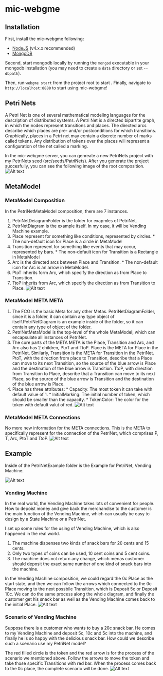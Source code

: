 # mic-webgme
## Installation
First, install the mic-webgme following:
- [NodeJS](https://nodejs.org/en/) (v4.x.x recommended)
- [MongoDB](https://www.mongodb.com/)

Second, start mongodb locally by running the `mongod` executable in your mongodb installation (you may need to create a `data` directory or set `--dbpath`).

Then, run `webgme start` from the project root to start . Finally, navigate to `http://localhost:8888` to start using mic-webgme!

## Petri Nets
A Petri Net is one of several mathematical modeling languages for the description of distributed systems. A Petri Net is a directed bipartite graph, in which the nodes represent transitions and places. The directed arcs describe which places are pre- and/or postconditions for which transitions. Graphically, places in a Petri net may contain a discrete number of marks called tokens. Any distribution of tokens over the places will represent a configuration of the net called a marking. 

In the mic-webgme server, you can genreate a new PetriNets project with my PetriNets seed (src/seeds/PatriNets). After you generate the project succesfully, you can see the following image of the root composition.  
![Alt text](https://github.com/TengyuMaVandy/mic-webgme/blob/master/readme-image/Root%20composition.PNG?raw=true "Root composition")
## MetaModel
### MetaModel Composition
In the PetriNetMetaModel composition, there are 7 instances.
  1. PetriNetDeiagramFolder is the folder for exapmles of PetriNet. 
  2. PetrNetDiagram is the example itself. In my case, it will be Vending Machine example.
  3. Place represent for something like conditions, represented by circles.
    * The non-default icon for Place is a circle in MetaModel
  4. Transition represent for something like events that may occur, represented by bars.
    * The non-default icon for Transition is a Rectangle in MetaModel
  5. Arc is the directed arcs between Place and Transition.
    * The non-default icon for Arc is an arrow in MetaModel.
  6. PtoT inherits form Arc, which specify the direction as from Place to Transition.
  7. TtoP inherits from Arc, which specify the direction as from Transition to Place.
![Alt text](https://github.com/TengyuMaVandy/mic-webgme/blob/master/readme-image/PetriNetMetalModel%20composition.PNG?raw=true "PetriNetMetalModel composition")

### MetaModel META META
  1. The FCO is the basic Meta for any other Metas. PetriNetDiagramFolder, since it is a folder, it can contain any type object of itself.PetriNetDiagram is an example inside of the folder, so it can contain any type of object of the folder.
  2. PetriNetMetaModel is the top-level of the whole MetaModel, which can encapsulate all instances of PetriNet.
  3. The core parts of the META META is the Place, Transition and Arc, and Arc also has 2 children, PtoT and TtoP. Place is the META for Place in the PetriNet. Similarly, Transition is the META for Transition in the PetriNet. PtoT, with the direction from place to Transition, describe that a Place can move to its next Transition, so the source of the blue arrow is Place and the destination of the blue arrow is Transition. TtoP, with direction from Transition to Place, describe that a Transition can move to its next Place, so the source of the blue arrow is Transition and the destination of the blue arrow is Place.
  4. Place has three attributes:
    * Capacity: The most token it can take with default value of 1.
    * InitialMarking: The initial number of token, which should be smaller than the capacity.
    * TokenColor: The color for the token with default valut of red.
![Alt text](https://github.com/TengyuMaVandy/mic-webgme/blob/master/readme-image/META%20META.PNG?raw=true "META META")

### MetaModel META Connections
No more new information for the META connections. This is the META to specifically represent for the connection of the PetriNet, which comprises P, T, Arc, PtoT and TtoP.
![Alt text](https://github.com/TengyuMaVandy/mic-webgme/blob/master/readme-image/META%20Connections.PNG?raw=true "META Connections")

## Example
Inside of the PetriNetExample folder is the Example for PetriNet, Vending Machine.

![Alt text](https://github.com/TengyuMaVandy/mic-webgme/blob/master/readme-image/PatriNetExample%20composition.PNG?raw=true "PatriNetExample composition")

### Vending Machine
In the real world, the Vending Machine takes lots of convenient for people. How to depoist money and give back the merchandise to the customer is the main function of the Vending Machine, which can usually be easy to design by a State Machine or a PetriNet.

I set up some rules for the using of Vending Machine, which is also happened in the real world.
  1. The machine dispenses two kinds of snack bars for 20 cents and 15 cents.
  2. Only two types of coins can be used, 10 cent coins and 5 cent coins.
  3. The machine does not return any change, which menas customer should deposit the exact same number of one kind of snack bars into the machine.

In the Vending Machine composition, we could regard the 0c Place as the start state, and then we can follow the arrows which connected to the 0c Place moving to the next possbile Transition, which is Deposit 5c or Deposit 10c. We can do the same process along the whole diagram, and finally the customer get his snack bar as well as the Vending Machine comes back to the initial Place.
![Alt text](https://github.com/TengyuMaVandy/mic-webgme/blob/master/readme-image/VendingMachine%20Composition.PNG?raw=true "VendingMachine Composition")

### Scenario of Vending Machine
Suppose there is a customer who wants to buy a 20c snack bar. He comes to my Vending Machine and deposit 5c, 10c and 5c into the machine, and finally he is so happy with the delicious snack bar. How could we describe such a scenario use my PetriNet model?

The red filled circle is the token and the red arrow is for the process of the scenario we mentioned above. Follow the arrows to move the token and take those specific Transitions with red bar. When the process comes back to the 0c place, the complete scenario will be done.
![Alt text](https://github.com/TengyuMaVandy/mic-webgme/blob/master/readme-image/VendingMachine%20Composition%20Scenario.png?raw=true "VendingMachine Scenario")
